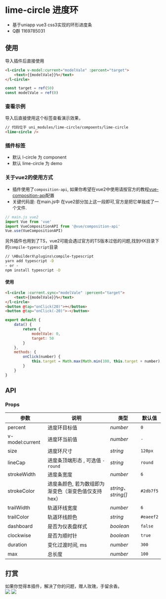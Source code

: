 # lime-circle 进度环
- 基于uniapp vue3 css3实现的环形进度条
- Q群 1169785031

## 使用

 导入插件后直接使用
```html
<l-circle v-model:current="modelVale" :percent="target">
	<text>{{modelVale}}%</text>
</l-circle>
```
```js
const target = ref(50)
const modelVale = ref(0)
```

### 查看示例
导入后直接使用这个标签查看演示效果，
```html
// 代码位于 uni_modules/lime-circle/compoents/lime-circle
<lime-circle />
```


### 插件标签
- 默认 l-circle 为 component
- 默认 lime-circle 为 demo

### 关于vue2的使用方式
- 插件使用了`composition-api`, 如果你希望在vue2中使用请按官方的教程[vue-composition-api](https://uniapp.dcloud.net.cn/tutorial/vue-composition-api.html)配置
- 关键代码是: 在main.js中 在vue2部分加上这一段即可,官方是把它单独成了一个文件.

```js
// main.js vue2
import Vue from 'vue'
import VueCompositionAPI from '@vue/composition-api'
Vue.use(VueCompositionAPI)
```
另外插件也用到了TS，vue2可能会遇过官方的TS版本过低的问题,找到HX目录下的`compile-typescript`目录
```cmd
// \HBuilderX\plugins\compile-typescript
yarn add typescript -D
- or - 
npm install typescript -D
```

#### 使用
```html
<l-circle :current.sync="modelVale" :percent="target">
	<text>{{modelVale}}%</text>
</l-circle>
<button @tap="onClick(20)">+</button>
<button @tap="onClick(-20)">-</button>
```
```js
export default {
	data() {
		return {
			modelVale: 0,
			target: 50
		}
	},
	methods: {
		onClick(number) {
			this.target = Math.max(Math.min(100, this.target + number), 0)
		}
	}
}
```


## API

### Props

| 参数                       | 说明                                                         | 类型             | 默认值       |
| --------------------------| ------------------------------------------------------------ | ---------------- | ------------ |
| percent                   | 进度环目标值                                                    | <em>number</em>  | `0`        |
| v-model:current           | 进度环当前值                                                    | <em>number</em>  | `-`        |
| size                      | 进度环尺寸                                                     | <em>string</em>  | `120px`     |
| lineCap           		| 进度条顶端形态 , 可选值 `-` `round`                           | <em>string</em>  | `round`      |
| strokeWidth           	| 进度条宽度                   									 | <em>number</em>  | `6`      |
| strokeColor           	| 进度条颜色, 若为数组即为渐变色（渐变色值仅支持hex）           	| <em>string、string[]</em>  | `#2db7f5`  |
| trailWidth             	| 轨道环线宽度          					                     	| <em>number</em>  | `6`  |
| trailColor             	| 轨道环线颜色         					                     	| <em>string</em>  | `#eaeef2`  |
| dashboard             	| 是否为仪表盘样式        					                     | <em>boolean</em>  | `false`  |
| clockwise             	| 是否为顺时针      					                    		 | <em>boolean</em>  | `true`  |
| duration             		| 变化过渡时间, ms      					                    	| <em>number</em>  | `300`  |
| max             		    | 总长度   					                    	            | <em>number</em>  | `100`  |



## 打赏

如果你觉得本插件，解决了你的问题，赠人玫瑰，手留余香。  
![](https://testingcf.jsdelivr.net/gh/liangei/image@1.9/alipay.png)
![](https://testingcf.jsdelivr.net/gh/liangei/image@1.9/wpay.png)